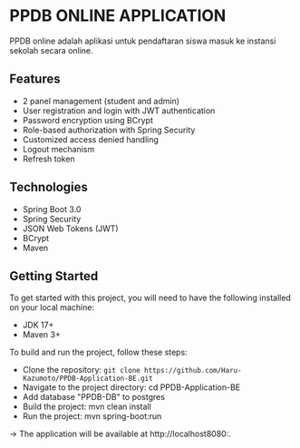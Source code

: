 # PPDB ONLINE APPLICATION
PPDB online adalah aplikasi untuk pendaftaran siswa masuk ke instansi sekolah secara online.

## Features
* 2 panel management (student and admin)
* User registration and login with JWT authentication
* Password encryption using BCrypt
* Role-based authorization with Spring Security
* Customized access denied handling
* Logout mechanism
* Refresh token

## Technologies
* Spring Boot 3.0
* Spring Security
* JSON Web Tokens (JWT)
* BCrypt
* Maven
 
## Getting Started
To get started with this project, you will need to have the following installed on your local machine:

* JDK 17+
* Maven 3+


To build and run the project, follow these steps:

* Clone the repository: `git clone https://github.com/Haru-Kazumoto/PPDB-Application-BE.git`
* Navigate to the project directory: cd PPDB-Application-BE
* Add database "PPDB-DB" to postgres 
* Build the project: mvn clean install
* Run the project: mvn spring-boot:run 

-> The application will be available at http://localhost8080:.


